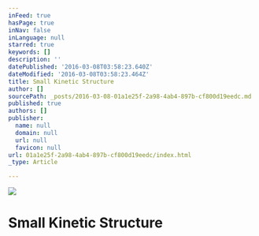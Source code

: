 ```yaml
---
inFeed: true
hasPage: true
inNav: false
inLanguage: null
starred: true
keywords: []
description: ''
datePublished: '2016-03-08T03:58:23.640Z'
dateModified: '2016-03-08T03:58:23.464Z'
title: Small Kinetic Structure
author: []
sourcePath: _posts/2016-03-08-01a1e25f-2a98-4ab4-897b-cf800d19eedc.md
published: true
authors: []
publisher:
  name: null
  domain: null
  url: null
  favicon: null
url: 01a1e25f-2a98-4ab4-897b-cf800d19eedc/index.html
_type: Article

---
```

![](https://s3-us-west-2.amazonaws.com/the-grid-img/p/42e17f2b8267723e4f84721e1f2596d149705eb9.png)

# Small Kinetic Structure